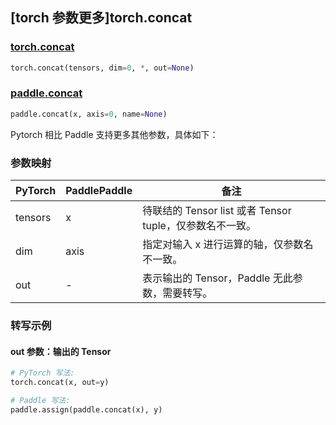 ## [torch 参数更多]torch.concat

### [torch.concat](https://pytorch.org/docs/stable/generated/torch.concat.html#torch.concat)

```python
torch.concat(tensors, dim=0, *, out=None)
```

### [paddle.concat](https://www.paddlepaddle.org.cn/documentation/docs/zh/develop/api/paddle/concat_cn.html)

```python
paddle.concat(x, axis=0, name=None)
```

Pytorch 相比 Paddle 支持更多其他参数，具体如下：

### 参数映射

| PyTorch | PaddlePaddle | 备注                                                     |
| ------- | ------------ | -------------------------------------------------------- |
| tensors | x            | 待联结的 Tensor list 或者 Tensor tuple，仅参数名不一致。 |
| dim     | axis         | 指定对输入 x 进行运算的轴，仅参数名不一致。              |
| out     | -            | 表示输出的 Tensor，Paddle 无此参数，需要转写。       |

### 转写示例

#### out 参数：输出的 Tensor

```python
# PyTorch 写法:
torch.concat(x, out=y)

# Paddle 写法:
paddle.assign(paddle.concat(x), y)
```
